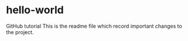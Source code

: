 # hello-world
GitHub tutorial
This is the readme file which record important changes to the project.
